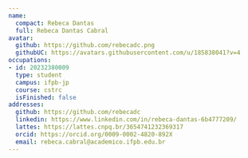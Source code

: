 ```yaml
---
name:
  compact: Rebeca Dantas
  full: Rebeca Dantas Cabral
avatar:
  github: https://github.com/rebecadc.png
  githubUC: https://avatars.githubusercontent.com/u/185838041?v=4
occupations:
- id: 20232380009
  type: student
  campus: ifpb-jp
  course: cstrc
  isFinished: false
addresses:
  github: https://github.com/rebecadc
  linkedin: https://www.linkedin.com/in/rebeca-dantas-6b4777209/
  lattes: https://lattes.cnpq.br/3654741232369317
  orcid: https://orcid.org/0009-0002-4820-892X
  email: rebeca.cabral@academico.ifpb.edu.br
---
```


